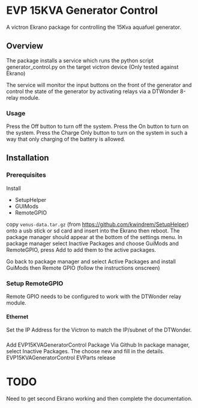 # EVP 15KVA Generator Control
A victron Ekrano package for controlling the 15Kva aquafuel generator.

## Overview

The package installs a service which runs the python script generator_control.py on the target victron device (Only tested against Ekrano)

The service will monitor the input buttons on the front of the generator and control the state of the generator by activating relays via a DTWonder 8-relay module.

### Usage

Press the Off button to turn off the system.
Press the On button to turn on the system.
Press the Charge Only button to turn on the system in such a way that only charging of the battery is allowed.

## Installation

### Prerequisites

Install 
- SetupHelper 
- GUIMods
- RemoteGPIO

copy `venus-data.tar.gz` (from https://github.com/kwindrem/SetupHelper) onto a usb stick or sd card and insert into the Ekrano then reboot.
The package manager should appear at the bottom of the settings menu.
In package manager select Inactive Packages and choose GuiMods and RemoteGPIO, press Add to add them to the active packages.

Go back to package manager and select Active Packages and install GuiMods then Remote GPIO (follow the instructions onscreen)

### Setup RemoteGPIO
Remote GPIO needs to be configured to work with the DTWonder relay module.
#### Ethernet
Set the IP Address for the Victron to match the IP/subnet of the DTWonder.

###
Add EVP15KVAGeneratorControl Package Via Github
In package manager, select Inactive Packages. The choose new and fill in the details.
EVP15KVAGeneratorControl
EVParts
release


# TODO 
Need to get second Ekrano working and then complete the documentation.
